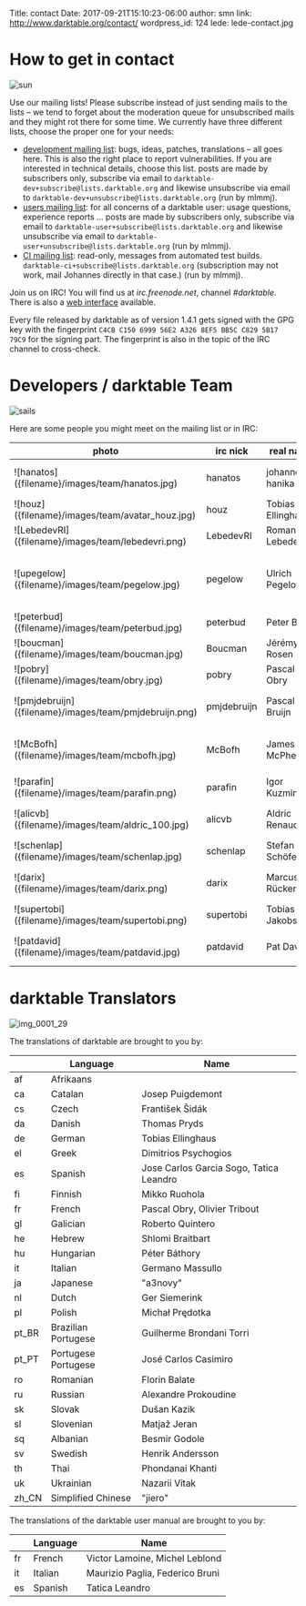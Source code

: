 Title: contact
Date: 2017-09-21T15:10:23-06:00
author: smn
link: http://www.darktable.org/contact/
wordpress_id: 124
lede: lede-contact.jpg


# How to get in contact
![sun]({attach}sun.jpg)

Use our mailing lists! Please subscribe instead of just sending mails to the lists&nbsp;– we tend to forget about the moderation queue for unsubscribed mails and they might rot there for some time. We currently have three different lists, choose the proper one for your needs:

  * [development mailing list](https://www.mail-archive.com/darktable-dev@lists.darktable.org/): bugs, ideas, patches, translations&nbsp;– all goes here. This is also the right place to report vulnerabilities. If you are interested in technical details, choose this list. posts are made by subscribers only, subscribe via email to `darktable-dev+subscribe@lists.darktable.org` and likewise unsubscribe via email to `darktable-dev+unsubscribe@lists.darktable.org` (run by mlmmj).
  * [users mailing list](https://www.mail-archive.com/darktable-user@lists.darktable.org/): for all concerns of a darktable user: usage questions, experience reports&nbsp;... posts are made by subscribers only, subscribe via email to `darktable-user+subscribe@lists.darktable.org` and likewise unsubscribe via email to `darktable-user+unsubscribe@lists.darktable.org` (run by mlmmj).
  * [CI mailing list](https://www.mail-archive.com/darktable-ci@lists.darktable.org/): read-only, messages from automated test builds. `darktable-ci+subscribe@lists.darktable.org` (subscription may not work, mail Johannes directly in that case.) (run by mlmmj).

Join us on IRC! You will find us at _irc.freenode.net_, channel _#darktable_. There is also a [web interface](https://webchat.freenode.net/?channels=%23darktable) available.

Every file released by darktable as of version 1.4.1 gets signed with the GPG key with the fingerprint `C4CB C150 6999 56E2 A326 8EF5 BB5C C829 5B17 79C9` for the signing part. The fingerprint is also in the topic of the IRC channel to cross-check.


# Developers / darktable Team
![sails]({attach}sails.jpg)

Here are some people you might meet on the mailing list or in IRC:
<table class='smalltext altrows' markdown=1>
<thead>
<tr>
<th >photo
</th>
<th >irc nick
</th>
<th >real name
</th>
<th >project role
</th>
<th >homepage
</th>
<th >gallery
</th>
</tr>
</thead>
<tbody >
<tr>
<td>![hanatos]({filename}/images/team/hanatos.jpg)
</td>
<td>hanatos
</td>
<td>johannes hanika
</td>
<td>project founder / developer
</td>
<td>[homepage](https://jo.dreggn.org/home/)
</td>
<td>
</td>
</tr>
<tr>
<td>![houz]({filename}/images/team/avatar_houz.jpg)
</td>
<td>houz
</td>
<td>Tobias Ellinghaus
</td>
<td>developer / translator
</td>
<td>[homepage](https://houz.org/)
</td>
<td>
</td>
</tr>
<tr>
<td>![LebedevRI]({filename}/images/team/lebedevri.png)
</td>
<td>LebedevRI
</td>
<td>Roman Lebedev
</td>
<td>developer
</td>
<td>
</td>
<td>
</td>
</tr>
<tr>
<td>![upegelow]({filename}/images/team/pegelow.jpg)
</td>
<td>pegelow
</td>
<td>Ulrich Pegelow
</td>
<td>developer / OpenCL expert / documentation author
</td>
<td>
</td>
<td>[gallery](http://www.tongareva.de/)
</td>
</tr>
<tr>
<td>![peterbud]({filename}/images/team/peterbud.jpg)
</td>
<td>peterbud
</td>
<td>Peter Budai
</td>
<td>Windows maintainer
</td>
<td>
</td>
<td>
</td>
</tr>
<tr>
<td>![boucman]({filename}/images/team/boucman.jpg)
</td>
<td>Boucman
</td>
<td>Jérémy Rosen
</td>
<td>developer / Lua
</td>
<td>
</td>
<td>[gallery](https://picasaweb.google.com/103880712495616324041)
</td>
</tr>
<tr>
<td>![pobry]({filename}/images/team/obry.jpg)
</td>
<td>pobry
</td>
<td>Pascal Obry
</td>
<td>developer / miscellaneous
</td>
<td>[homepage](http://www.obry.net/)
</td>
<td>[gallery](http://photos.obry.net)
</td>
</tr>
<tr>
<td>![pmjdebruijn]({filename}/images/team/pmjdebruijn.png)
</td>
<td>pmjdebruijn
</td>
<td>Pascal de Bruijn
</td>
<td>color management / Ubuntu PPA
</td>
<td>[homepage](https://encrypted.pcode.nl/blog/)
</td>
<td>[gallery](https://encrypted.pcode.nl/photos/)
</td>
</tr>
<tr>
<td>![McBofh]({filename}/images/team/mcbofh.jpg)
</td>
<td>McBofh
</td>
<td>James C. McPherson
</td>
<td>Solaris package maintainer / miscellaneous
</td>
<td>[homepage](https://www.jmcpdotcom.com/blog)
</td>
<td>
</td>
</tr>
<tr>
<td>![parafin]({filename}/images/team/parafin.png)
</td>
<td>parafin
</td>
<td>Igor Kuzmin
</td>
<td>OS X maintainer
</td>
<td>[homepage](http://paraf.in/)
</td>
<td>[gallery](http://wiki.paraf.in/~parafin/photos)
</td>
</tr>
<tr>
<td>![alicvb]({filename}/images/team/aldric_100.jpg)
</td>
<td>alicvb
</td>
<td>Aldric Renaudin
</td>
<td>developer (masks, multi-instances)
</td>
<td>
</td>
<td>
</td>
</tr>
<tr>
<td>![schenlap]({filename}/images/team/schenlap.jpg)
</td>
<td>schenlap
</td>
<td>Stefan Schöfegger
</td>
<td>miscellaneous
</td>
<td>
</td>
<td>
</td>
</tr>
<tr>
<td>![darix]({filename}/images/team/darix.png)
</td>
<td>darix
</td>
<td>Marcus Rückert
</td>
<td>packager for various platforms
</td>
<td>
</td>
<td>
</td>
</tr>
<tr>
<td>![supertobi]({filename}/images/team/supertobi.png)
</td>
<td>supertobi
</td>
<td>Tobias Jakobs
</td>
<td>Lua scripts
</td>
<td>
</td>
<td>
</td>
</tr>
<tr>
<td>![patdavid]({filename}/images/team/patdavid.jpg)
</td>
<td>patdavid
</td>
<td>Pat David
</td>
<td>website designer / community
</td>
<td>[homepage](https://pixls.us/)
</td>
<td>
</td>
</tr>
</tbody>
</table>


# darktable Translators
![img_0001_29]({attach}img_0001_29.jpg)


The translations of darktable are brought to you by:
<table class='smalltext altrows' markdown=1>
<thead>
<tr>
<th >
</th>
<th >Language
</th>
<th >Name
</th>
</tr>
</thead>
<tbody >
<tr>
<td>af
</td>
<td>Afrikaans
</td>
<td>
</td>
</tr>
<tr>
<td>ca
</td>
<td>Catalan
</td>
<td>Josep Puigdemont
</td>
</tr>
<tr>
<td>cs
</td>
<td>Czech
</td>
<td>František Šidák
</td>
</tr>
<tr>
<td>da
</td>
<td>Danish
</td>
<td>Thomas Pryds
</td>
</tr>
<tr>
<td>de
</td>
<td>German
</td>
<td>Tobias Ellinghaus
</td>
</tr>
<tr>
<td>el
</td>
<td>Greek
</td>
<td>Dimitrios Psychogios
</td>
</tr>
<tr>
<td>es
</td>
<td>Spanish
</td>
<td>Jose Carlos Garcia Sogo, Tatica Leandro
</td>
</tr>
<tr>
<td>fi
</td>
<td>Finnish
</td>
<td>Mikko Ruohola
</td>
</tr>
<tr>
<td>fr
</td>
<td>French
</td>
<td>Pascal Obry, Olivier Tribout
</td>
</tr>
<tr>
<td>gl
</td>
<td>Galician
</td>
<td>Roberto Quintero
</td>
</tr>
<tr>
<td>he
</td>
<td>Hebrew
</td>
<td>Shlomi Braitbart
</td>
</tr>
<tr>
<td>hu
</td>
<td>Hungarian
</td>
<td>Péter Báthory
</td>
</tr>
<tr>
<td>it
</td>
<td>Italian
</td>
<td>Germano Massullo
</td>
</tr>
<tr>
<td>ja
</td>
<td>Japanese
</td>
<td>"a3novy"
</td>
</tr>
<tr>
<td>nl
</td>
<td>Dutch
</td>
<td>Ger Siemerink
</td>
</tr>
<tr>
<td>pl
</td>
<td>Polish
</td>
<td>Michał Prędotka
</td>
</tr>
<tr>
<td>pt_BR
</td>
<td>Brazilian Portugese
</td>
<td>Guilherme Brondani Torri
</td>
</tr>
<tr>
<td>pt_PT
</td>
<td>Portugese Portugese
</td>
<td>José Carlos Casimiro
</td>
</tr>
<tr>
<td>ro
</td>
<td>Romanian
</td>
<td>Florin Balate
</td>
</tr>
<tr>
<td>ru
</td>
<td>Russian
</td>
<td>Alexandre Prokoudine
</td>
</tr>
<tr>
<td>sk
</td>
<td>Slovak
</td>
<td>Dušan Kazik
</td>
</tr>
<tr>
<td>sl
</td>
<td>Slovenian
</td>
<td>Matjaž Jeran
</td>
</tr>
<tr>
<td>sq
</td>
<td>Albanian
</td>
<td>Besmir Godole
</td>
</tr>
<tr>
<td>sv
</td>
<td>Swedish
</td>
<td>Henrik Andersson
</td>
</tr>
<tr>
<td>th
</td>
<td>Thai
</td>
<td>Phondanai Khanti
</td>
</tr>
<tr>
<td>uk
</td>
<td>Ukrainian
</td>
<td>Nazarii Vitak
</td>
</tr>
<tr>
<td>zh_CN
</td>
<td>Simplified Chinese
</td>
<td>"jiero"
</td>
</tr>
</tbody>
</table>

The translations of the darktable user manual are brought to you by:

<table class='smalltext altrows' markdown=1>
<thead>
<tr>
<th >
</th>
<th >Language
</th>
<th >Name
</th>
</tr>
</thead>
<tbody >
<tr>
<td>fr
</td>
<td>French
</td>
<td>Victor Lamoine, Michel Leblond
</td>
</tr>
<tr>
<td>it
</td>
<td>Italian
</td>
<td>Maurizio Paglia, Federico Bruni
</td>
</tr>
<tr>
<td>es
</td>
<td>Spanish
</td>
<td>Tatica Leandro
</td>
</tr>
</tbody>
</table>
